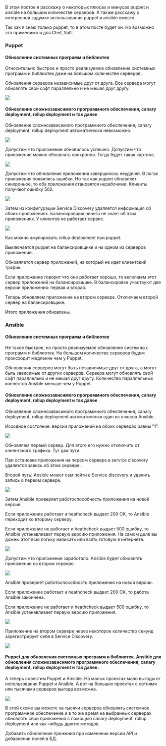 В этом постое я расскажу о некоторых плюсах и минусах puppet и ansible на большом количестве серверов. А также расскажу о интересной задумке использования puppet и ansible вместе.

Так как я знаю только puppet, то в этом посте будет он. Но возможно это применимо и для Chef, Salt.

### Puppet

#### Обновление системных программ и библиотек

Относительно быстрое и просто реализуемое обновление системных программ и библиотек даже на большом количестве серверов.

Обновления серверов независимые друг от друга. Все сервера могут обновлять свой софт параллельно и не мешая друг другу.

![](https://habrastorage.org/webt/iz/rc/eb/izrceb5c1kvyaluuvangjy03htu.png)

#### Обновление сложнозависимого программного обеспечения, canary deployment, rollup deployment и так далее

Обновление сложнозависимого программного обеспечения, canary deployment, rollup deployment автоматически невозможно.

![](https://habrastorage.org/webt/w0/80/si/w080sitrrk91sxxspwev8n0kcbc.png)

Допустим что приложение обновилось успешно. Допустим что приложение можно обновлять синхронно. Тогда будет такая картина.

![](https://habrastorage.org/webt/m2/-n/jk/m2-njkhpvxpehjn4up-jepbmn-m.png)



Допустим что обновление приложения завершилось неудачей. В логах приложения появились ошибки. Но так как puppet обновляет синхронное, то оба приложения становятся нерабочими. Клиенты получают ошибку 502.

![](https://habrastorage.org/webt/wa/m3/uo/wam3uooqq-gkg8efaecr_2uigls.png)

Затем из конфигурации Service Discovery удаляется информация об обоих приложениях. Балансировщик ничего не знает об этих приложениях. У клиентов не работает сервис.

![](https://habrastorage.org/webt/wg/a-/zz/wga-zzwkylwmlg9currbqasbzya.png)

Как можно эмулировать rollup deployment при puppet.

Выключается puppet на балансировщике и на одном из серверов приложений.

Обновляется сервер приложений, на который не идет клиентский трафик. 

Если приложение говорит что оно работает хорошо, то включаем этот сервер приложений на балансировщике. В балансировке участвуют две версии приложения: первая и вторая.

Теперь обновляем приложение на втором сервере. Отключаем второй сервер на балансировщике.

Итого приложения обновлены.

### Ansible

#### Обновление системных программ и библиотек

Не такое быстрое, но просто реализуемое обновление системных программ и библиотек. На большом количестве серверов будем происходит медленне чем у Puppet.

Обновления серверов могут быть независимые друг от друга, а могут быть зависимые от других серверов. Сервера могут обновлять свой софт параллельно и не мешая друг другу. Количество параллельных коннектов Ansible меньше чем у Puppet.

#### Обновление сложнозависимого программного обеспечения, canary deployment, rollup deployment и так далее

Обновление сложнозависимого программного обеспечения, canary deployment, rollup deployment автоматически один из плюсов Ansible.

Исходное состояние: версии приложений на обоих серверах равны "1".

![](https://habrastorage.org/webt/db/jj/7d/dbjj7dhycqvrkurbltoo-7dvala.png)

Обновляем первый сервер. Для этого его нужно отключить от клиентского трафика. Тут два пути.

При остановке приложения на первом сервере в service discovery удаляется завись об этом сервере.

Второй путь: Ansible может сам пойти в Service discovery и удалить запись о первом сервере.

![](https://habrastorage.org/webt/yk/63/5x/yk635xhgw3ypgviewscsdzdbloe.png)

Затем Ansible проверяет работоспособность приложения на новой версии.

Если приложение работает и heathcheck выдает 200 OK, то Ansible переходит ко второму серверу.

Если приложение не работает и heathcheck выдает 500 ошибку, то Ansible устанавливает первую версию приложения. На самом деле вы дожны этот всю логику написать или взять готовую в интернете.

![](https://habrastorage.org/webt/mq/1u/i7/mq1ui7a0n_t8d-i0xqbpishdcq0.png)

Допустим что приложение заработало. Ansible будет обновлять приложение на втором сервере.

![](https://habrastorage.org/webt/6l/rd/cg/6lrdcgqslvcdus-lxyswmaw4vn8.png)

Ansible проверяет работоспособность приложения на новой версии.

Если приложение работает и heathcheck выдает 200 OK, то работа Ansible закончена.

Если приложение не работает и heathcheck выдает 500 ошибку, то Ansible устанавливает первую версию приложения.

![](https://habrastorage.org/webt/ar/ln/xq/arlnxqi4-sgqhifdg2usm6v9t2a.png)

Приложение на втором сервере через некоторое количество секунд зарегистрирует себя в Service Discovery.

![](https://habrastorage.org/webt/mi/oh/8u/mioh8udwbzwakbqvkaoentzjfbq.png)

#### Puppet для обновления системных программ и библиотек. Ansible для обновления сложнозависимого программного обеспечения, canary deployment, rollup deployment и так далее.

А теперь совестим Puppet и Ansible. На малых проектах мало выгоды от использования Puppet и Ansible. А вот на больших проектах с сотнями или тысячами серверов выгода возможна.

![](https://habrastorage.org/webt/vn/nq/2d/vnnq2di_ked1my93jlqee4c6bos.png)

В этой схеме вы можете на тысячи серверов обновлять системное программное обеспечение и в то же время на выбранных серверах обновлять свои приложения с помощью canary deployment, rollup deployment или как-нибудь других методов.





Добавить обновление прижения при изменении версии API и добавлении полей в БД.